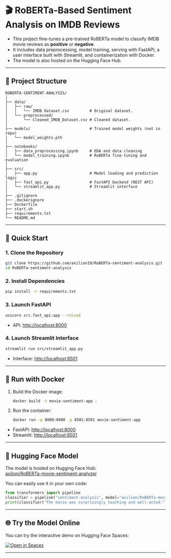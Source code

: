 # 🎬 RoBERTa-Based Sentiment Analysis on IMDB Reviews

- This project fine-tunes a pre-trained RoBERTa model to classify IMDB movie reviews as **positive** or **negative**.
- It includes data preprocessing, model training, serving with FastAPI, a user interface built with Streamlit, and containerization with Docker.
- The model is also hosted on the Hugging Face Hub.

---

## 📂 Project Structure

```
ROBERTA-SENTIMENT-ANALYSIS/
│
├── data/
│   ├── raw/
│   │   └── IMDB Dataset.csv         # Original dataset.
│   └── preprocessed/
│       └── Cleaned_IMDB_Dataset.csv # Cleaned dataset.
│
├── models/                          # Trained model weights (not in repo)
│   └── model_weights.pth
│
├── notebooks/
│   ├── data_preprocessing.ipynb     # EDA and data cleaning
│   └── model_training.ipynb         # RoBERTa fine-tuning and evaluation
│
├── src/
│   ├── app.py                       # Model loading and prediction logic
│   ├── fast_api.py                  # FastAPI backend (REST API)
│   └── streamlit_app.py             # Streamlit interface
│
├── .gitignore
├── .dockerignore
├── Dockerfile
├── start.sh
├── requirements.txt
└── README.md
```

---

## 🚀 Quick Start

### 1. Clone the Repository

```bash
git clone https://github.com/axilion19/RoBERTa-sentiment-analysis.git
cd RoBERTa-sentiment-analysis
```

### 2. Install Dependencies

```bash
pip install -r requirements.txt
```

### 3. Launch FastAPI

```bash
uvicorn src.fast_api:app --reload
```

- API: [http://localhost:8000](http://localhost:8000)

### 4. Launch Streamlit Interface

```bash
streamlit run src/streamlit_app.py
```

- Interface: [http://localhost:8501](http://localhost:8501)

---

## 🐳 Run with Docker

1. Build the Docker image:

   ```bash
   docker build -t movie-sentiment-app .
   ```

2. Run the container:

   ```bash
   docker run -p 8000:8000 -p 8501:8501 movie-sentiment-app
   ```

- FastAPI: [http://localhost:8000](http://localhost:8000)
- Streamlit: [http://localhost:8501](http://localhost:8501)

---

## 🤗 Hugging Face Model

The model is hosted on Hugging Face Hub:  
[axilion/RoBERTa-movie-sentiment-analyzer](https://huggingface.co/axilion/RoBERTa-movie-sentiment-analyzer)

You can easily use it in your own code:

```python
from transformers import pipeline
classifier = pipeline("sentiment-analysis", model="axilion/RoBERTa-movie-sentiment-analyzer")
print(classifier("The movie was surprisingly touching and well-acted."))
```

---

## 🌐 Try the Model Online

You can try the interactive demo on Hugging Face Spaces:

[![Open in Spaces](https://huggingface.co/datasets/huggingface/badges/raw/main/open-in-spaces-lg.svg)](https://huggingface.co/spaces/axilion/movie-review-sentiment-analysis)

---
